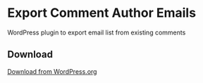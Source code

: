 # Export Comment Author Emails
WordPress plugin to export email list from existing comments

## Download 
[Download from WordPress.org](https://wordpress.org/plugins/export-comment-author-emails/)
